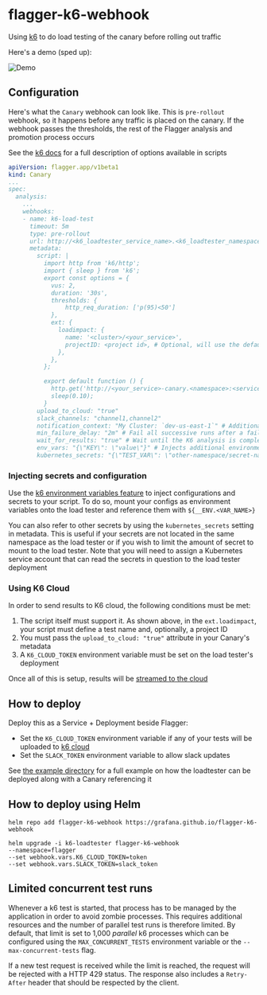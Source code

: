 # flagger-k6-webhook

Using [k6](https://k6.io/) to do load testing of the canary before rolling out traffic

Here's a demo (sped up):

![Demo](demo.gif)

## Configuration

Here's what the `Canary` webhook can look like. This is `pre-rollout` webhook, so it happens before any traffic is placed on the canary. If the webhook passes the thresholds, the rest of the Flagger analysis and promotion process occurs

See the [k6 docs](https://k6.io/docs) for a full description of options available in scripts

```yaml
apiVersion: flagger.app/v1beta1
kind: Canary
...
spec:
  analysis:
    ...
    webhooks:
    - name: k6-load-test
      timeout: 5m
      type: pre-rollout
      url: http://<k6_loadtester_service_name>.<k6_loadtester_namespace>:<k6_loadtester_service_port>/launch-test
      metadata:
        script: |
          import http from 'k6/http';
          import { sleep } from 'k6';
          export const options = {
            vus: 2,
            duration: '30s',
            thresholds: {
                http_req_duration: ['p(95)<50']
            },
            ext: {
              loadimpact: {
                name: '<cluster>/<your_service>',
                projectID: <project id>, # Optional, will use the default project otherwise
              },
            },
          };

          export default function () {
            http.get('http://<your_service>-canary.<namespace>:<service_port>/');
            sleep(0.10);
          }
        upload_to_cloud: "true"
        slack_channels: "channel1,channel2"
        notification_context: "My Cluster: `dev-us-east-1`" # Additional context to be added to the end of messages
        min_failure_delay: "2m" # Fail all successive runs after a failure (keyed to the namespace + name + phase) within the given duration (defaults to 2m). This prevents reruns. Set this to a duration slightly above the testing interval
        wait_for_results: "true" # Wait until the K6 analysis is completed before returning. This is required to fail/succeed on thresholds (defaults to true)
        env_vars: "{\"KEY\": \"value\"}" # Injects additional environment variables at runtime
        kubernetes_secrets: "{\"TEST_VAR\": \"other-namespace/secret-name/secret-key\"}" # Injects additional environment variables from secrets, at runtime
```

### Injecting secrets and configuration

Use the [k6 environment variables feature](https://k6.io/docs/using-k6/environment-variables/) to inject configurations and secrets to your script. To do so, mount your configs as environment variables onto the load tester and reference them with `${__ENV.<VAR_NAME>}`

You can also refer to other secrets by using the `kubernetes_secrets` setting in metadata. This is useful if your secrets are not located in the same namespace as the load tester or if you wish to limit the amount of secret to mount to the load tester. Note that you will need to assign a Kubernetes service account that can read the secrets in question to the load tester deployment

### Using K6 Cloud

In order to send results to K6 cloud, the following conditions must be met:

1. The script itself must support it. As shown above, in the `ext.loadimpact`, your script must define a test name and, optionally, a project ID
2. You must pass the `upload_to_cloud: "true"` attribute in your Canary's metadata
3. A `K6_CLOUD_TOKEN` environment variable must be set on the load tester's deployment

Once all of this is setup, results will be [streamed to the cloud](https://k6.io/docs/results-visualization/cloud/)

## How to deploy

Deploy this as a Service + Deployment beside Flagger:

- Set the `K6_CLOUD_TOKEN` environment variable if any of your tests will be uploaded to [k6 cloud](https://k6.io/cloud/)
- Set the `SLACK_TOKEN` environment variable to allow slack updates

See [the example directory](./example) for a full example on how the loadtester can be deployed along with a Canary referencing it

## How to deploy using Helm

```
helm repo add flagger-k6-webhook https://grafana.github.io/flagger-k6-webhook 

helm upgrade -i k6-loadtester flagger-k6-webhook
--namespace=flagger
--set webhook.vars.K6_CLOUD_TOKEN=token
--set webhook.vars.SLACK_TOKEN=slack_token
```

## Limited concurrent test runs

Whenever a k6 test is started, that process has to be managed by the application in order to avoid zombie processes.
This requires additional resources and the number of parallel test runs is therefore limited.
By default, that limit is set to 1,000 *parallel* k6 processes which can be configured using the `MAX_CONCURRENT_TESTS` environment variable or the `--max-concurrent-tests` flag.

If a new test request is received while the limit is reached, the request will be rejected with a HTTP 429 status.
The response also includes a `Retry-After` header that should be respected by the client.

